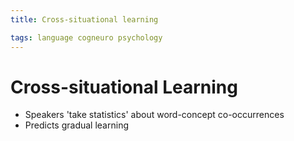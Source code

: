 ```yaml
---
title: Cross-situational learning

tags: language cogneuro psychology 
---
```


# Cross-situational Learning
- Speakers 'take statistics' about word-concept co-occurrences
- Predicts gradual learning
















